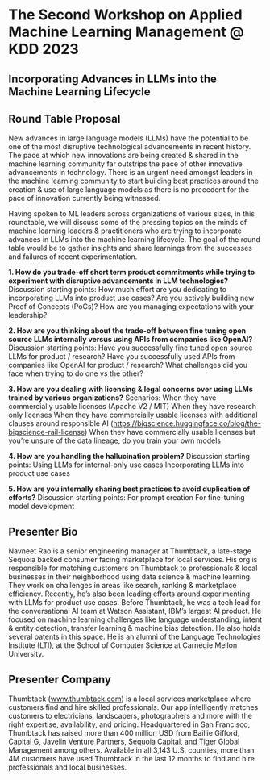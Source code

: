 # The Second Workshop on Applied Machine Learning Management @ KDD 2023

## Incorporating Advances in LLMs into the Machine Learning Lifecycle

## Round Table Proposal
New advances in large language models (LLMs) have the potential to be one of the most disruptive technological advancements in recent history. The pace at which new innovations are being created & shared in the machine learning community far outstrips the pace of other innovative advancements in technology. There is an urgent need amongst leaders in the machine learning community to start building best practices around the creation & use of large language models as there is no precedent for the pace of innovation currently being witnessed.

Having spoken to ML leaders across organizations of various sizes, in this roundtable, we will discuss some of the pressing topics on the minds of machine learning leaders & practitioners who are trying to incorporate advances in LLMs into the machine learning lifecycle. The goal of the round table would be to gather insights and share learnings from the successes and failures of recent experimentation.

**1. How do you trade-off short term product commitments while trying to experiment with disruptive advancements in LLM technologies?**
Discussion starting points:
How much effort are you dedicating to incorporating LLMs into product use cases?
Are you actively building new Proof of Concepts (PoCs)?
How are you managing expectations with your leadership?

**2. How are you thinking about the trade-off between fine tuning open source LLMs internally versus using APIs from companies like OpenAI?**
Discussion starting points:
Have you successfully fine tuned open source LLMs for product / research?
Have you successfully used APIs from companies like OpenAI for product / research?
What challenges did you face when trying to do one vs the other?

**3. How are you dealing with licensing & legal concerns over using LLMs trained by various organizations?**
Scenarios:
When they have commercially usable licenses (Apache V2 / MIT)
When they have research only licenses
When they have commercially usable licenses with additional clauses around responsible AI (https://bigscience.huggingface.co/blog/the-bigscience-rail-license)
When they have commercially usable licenses but you’re unsure of the data lineage, do you train your own models

**4. How are you handling the hallucination problem?**
Discussion starting points:
Using LLMs for internal-only use cases
Incorporating LLMs into product use cases

**5. How are you internally sharing best practices to avoid duplication of efforts?**
Discussion starting points:
For prompt creation
For fine-tuning model development

## Presenter Bio
Navneet Rao is a senior engineering manager at Thumbtack, a late-stage Sequoia backed consumer facing marketplace for local services. His org is responsible for matching customers on Thumbtack to professionals & local businesses in their neighborhood using data science & machine learning. They work on challenges in areas like search, ranking & marketplace efficiency. Recently, he’s also been leading efforts around experimenting with LLMs for product use cases. Before Thumbtack, he was a tech lead for the conversational AI team at Watson Assistant, IBM’s largest AI product. He focused on machine learning challenges like language understanding, intent & entity detection, transfer learning & machine bias detection. He also holds several patents in this space. He is an alumni of the Language Technologies Institute (LTI), at the School of Computer Science at Carnegie Mellon University.

## Presenter Company
Thumbtack (www.thumbtack.com) is a local services marketplace where customers find and hire skilled professionals. Our app intelligently matches customers to electricians, landscapers, photographers and more with the right expertise, availability, and pricing. Headquartered in San Francisco, Thumbtack has raised more than 400 million USD from Baillie Gifford, Capital G, Javelin Venture Partners, Sequoia Capital, and Tiger Global Management among others. Available in all 3,143 U.S. counties, more than 4M customers have used Thumbtack in the last 12 months to find and hire professionals and local businesses.
